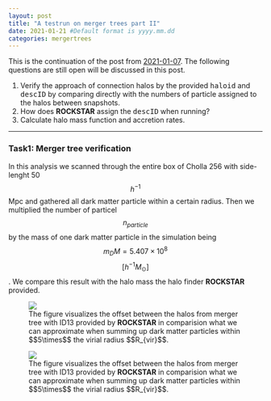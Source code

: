 ```yaml
---
layout: post
title: "A testrun on merger trees part II"
date: 2021-01-21 #Default format is yyyy.mm.dd
categories: mergertrees
---
```


This is the continuation of the post from <a href="https://dstoppacher.github.io/A-testrun-on-merger-trees/">2021-01-07</a>. The following questions are still open will be discussed in this post.

<ol>
  <li>Verify the approach of connection halos by the provided <tt>haloid</tt> and <tt>descID</tt> by comparing directly with the numbers of particle assigned to the halos between snapshots.</li>

  <li>How does <b>ROCKSTAR</b> assign the <tt>descID</tt> when running?</li>

  <li>Calculate halo mass function and accretion rates.</li>
 </ol>
 
 <hr class="fancyLine3">
 
 
 ### Task1: Merger tree verification
 
 In this analysis we scanned through the entire box of Cholla 256 with side-lenght 50$$h^{-1}$$Mpc and gathered all dark matter particle within a certain radius. Then we multiplied the number of particel $$n_{particle}$$ by the mass of one dark matter particle in the simulation being $$m_DM=5.407\times10^8$$ $$[h^{-1}M_{\odot}]$$. We compare this result with the halo mass the halo finder <b>ROCKSTAR</b> provided.
 
 <figure>
  <img src="{{ site.baseurl }}/plots/2021-01-21_mhalo_offset.png">
  <figcaption>The figure visualizes the offset between the halos from merger tree with ID13 provided by <b>ROCKSTAR</b> in comparision what we can approximate when summing up dark matter particles within $$5\times$$ the virial radius $$R_{vir}$$.
  </figcaption>
</figure>

 <figure>
  <img src="{{ site.baseurl }}/plots/2021-01-21_tree13.png">
  <figcaption>The figure visualizes the offset between the halos from merger tree with ID13 provided by <b>ROCKSTAR</b> in comparision what we can approximate when summing up dark matter particles within $$5\times$$ the virial radius $$R_{vir}$$.
  </figcaption>
</figure>


 
 
